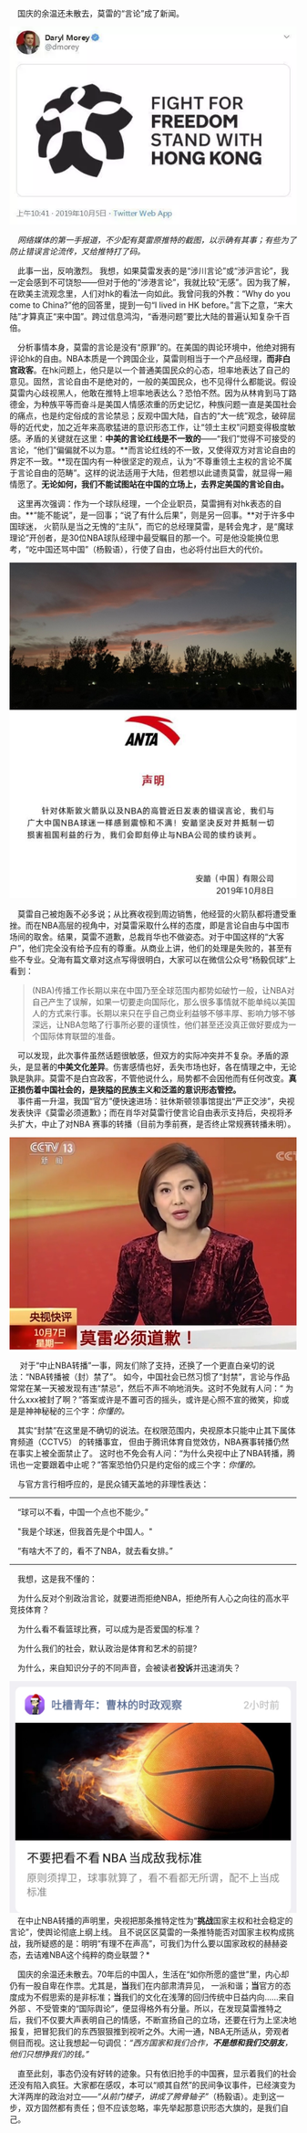 ﻿



&emsp;国庆的余温还未散去，莫雷的“言论”成了新闻。

  ![](/assets/images/1.jpg)


&emsp;*网络媒体的第一手报道，不少配有莫雷原推特的截图，以示确有其事；有些为了防止错误言论流传，又给推特打了码。*

&emsp;此事一出，反响激烈。
我想，如果莫雷发表的是“涉川言论”或“涉沪言论”，我一定会感到不可饶恕——但对于他的“涉港言论”，我就比较“无感”。因为我了解，在欧美主流观念里，人们对hk的看法一向如此。我曾问我的外教：“Why do you come to China?”他的回答里，提到一句“I lived in HK before。”言下之意，“来大陆”才算真正“来中国”。跨过信息鸿沟，“香港问题”要比大陆的普遍认知复杂千百倍。

&emsp;分析事情本身，莫雷的言论是没有“原罪”的。在美国的舆论环境中，他绝对拥有评论hk的自由。NBA本质是一个跨国企业，莫雷则相当于一个产品经理，**而非白宫政客**。在hk问题上，他只是以一个普通美国民众的心态，坦率地表达了自己的意见。固然，言论自由不是绝对的，一般的美国民众，也不见得什么都能说。假设莫雷内心歧视黑人，他敢在推特上坦率地表达么？恐怕不然。因为从林肯到马丁路德金，为种族平等而奋斗是美国人情感浓重的历史记忆，种族问题一直是美国社会的痛点，也是约定俗成的言论禁忌；反观中国大陆，自古的“大一统”观念，破碎屈辱的近代史，加之近年来高歌猛进的意识形态工作，让“领土主权”问题变得极度敏感。矛盾的关键就在这里：**中美的言论红线是不一致的**——“我们”觉得不可接受的言论，“他们”偏偏就不以为意。**而言论红线的不一致，又使得双方对言论自由的界定不一致。**现在国内有一种很坚定的观点，认为“不尊重领土主权的言论不属于言论自由的范畴”。这样的说法适用于大陆，但若想以此谴责莫雷，就显得一厢情愿了。**无论如何，我们不能试图站在中国的立场上，去界定美国的言论自由。**

&emsp;这里再次强调：作为一个球队经理，一个企业职员，莫雷拥有对hk表态的自由。**“能不能说”，是一回事；“说了有什么后果”，则是另一回事。**对于许多中国球迷， 火箭队是当之无愧的“主队”，而它的总经理莫雷，是转会鬼才，是“魔球理论”开创者，是30位NBA球队经理中最受瞩目的那一个。可是他没能换位思考，“吃中国还骂中国”（杨毅语），行使了自由，也必将付出巨大的代价。

  ![](/assets/images/2.jpg) ![](/assets/images/4.jpg)

&emsp;莫雷自己被炮轰不必多说；从比赛收视到周边销售，他经营的火箭队都将遭受重挫。而在NBA高层的视角中，对莫雷采取什么样的态度，即是言论自由与中国市场间的取舍。结果，莫雷不道歉，总裁肖华也不做姿态。对于中国这样的“大客户”，他们完全没有给予应有的尊重。从商业上讲，他们的处理是失败的，甚至有些不专业。殳海有篇文章对这点写得很明白，大家可以在微信公众号“杨毅侃球”上看到：

   > (NBA)传播工作长期以来在中国乃至全球范围内都势如破竹一般，让NBA对自己产生了误解，如果一切要走向国际化，那么很多事情就不能单纯以美国人的方式来行事。长期以来只在乎自己商业利益够不够丰厚、影响力够不够深远，让NBA忽略了行事所必要的谨慎性，他们甚至还没真正做好要成为一个国际体育联盟的准备。

&emsp;可以发现，此次事件虽然话题很敏感，但双方的实际冲突并不复杂。矛盾的源头，是显著的**中美文化差异**。伤害感情也好，丢失市场也好，各在情理之中，无论孰是孰非。莫雷不是白宫政客，不管他说什么，局势都不会因他而有任何改变。**真正损伤着中国社会的，是狭隘的民族主义和泛滥的意识形态管控。**  
&emsp;事件甫一升温，我国“官方”便快速进场：驻休斯顿领事馆提出“严正交涉”，央视发表快评《莫雷必须道歉》；而在肖华对莫雷行使言论自由表示支持后，央视将矛头扩大，中止了对NBA 赛事的转播（目前为季前赛，是否终止常规赛转播未明）。

  ![](/assets/images/5.jpg)

&emsp; 对于“中止NBA转播”一事，网友们除了支持，还换了一个更直白亲切的说法：“NBA转播被（封）禁了”。 如今，中国社会已然习惯了“封禁”，言论与作品常常在某一天被发现有违“禁忌”，然后不声不响地消失。这时不免就有人问：“ 为什么xxx被封了啊？”答案或许是不置可否的摇头，或许是心照不宣的微笑，抑或是是神神秘秘的三个字：*你懂的。*

&emsp;其实“封禁”在这里是不确切的说法。在权限范围内，央视原本只能中止其下属体育频道（CCTV5） 的转播事宜， 但由于腾讯体育自觉效仿，NBA赛事转播仍然在事实上被全面禁止了。 这时也不免会有人问：“为什么央视中止了NBA转播，腾讯也一定要跟着中止呢？”答案恐怕仍只是约定俗的成三个字：*你懂的。*

&emsp;与官方言行相呼应的，是民众铺天盖地的非理性表达：

---

&emsp;“球可以不看，中国一个点也不能少。”

&emsp;"我是个球迷，但我首先是个中国人。"

&emsp;“有啥大不了的，看不了NBA，就去看女排。”

---
&emsp;我想，这是我不懂的：

&emsp;为什么反对个别政治言论，就要进而拒绝NBA，拒绝所有人心之向往的高水平竞技体育？

&emsp;为什么看不看篮球比赛，可以成为是否爱国的标准？

&emsp;为什么我们的社会，默认政治是体育和艺术的前提?

&emsp;为什么，来自知识分子的不同声音，会被读者**投诉**并迅速消失？

   ![](/assets/images/7.jpg)  
&emsp;在中止NBA转播的声明里，央视把那条推特定性为“**挑战**国家主权和社会稳定的言论”，使舆论彻底上纲上线。 且不说区区莫雷的一条推特能否对国家主权构成挑战，我所疑惑的是：明明“有理不在声高”，可我们为什么要以国家政权的赫赫姿态，去诘难NBA这个纯粹的商业联盟？*

&emsp;国庆的余温还未散去。70年后的中国人，生活在“如你所愿的盛世”里，内心却仍有一股自卑在作祟。尤其是，**当**我们在内部肃清异见， 一派和谐；**当**官方的态度成为不假思索的是非标准；**当**我们的文化在浅薄的回归传统中日益内向……来自外部 、不受管束的“国际舆论”，便显得格外有分量。所以，在发现莫雷推特之后，我们不仅要大声表明自己的情感，不断宣扬自己的立场，还要在行为上坚决地报复，把冒犯我们的东西狠狠推到视听之外。大闹一通，NBA无所适从，旁观者侧目而视。这让我想起一句调侃：*“西方国家和我们合作，**不是想和我们交朋友**，他们只想挣我们的钱。”*




&emsp;直至此刻，事态仍没有好转的迹象。只有依旧抢手的中国赛，显示着我们的社会还没有陷入疯狂。大家都在感叹，本可以“顺其自然”的民间争议事件，已经演变为大洋两岸的政治对立——*“从前门楼子，讲成了胯骨轴子”*（杨毅语）。走到这一步，双方固然都有责任；但不应该忽略，率先举起那意识形态大旗的，是我们自己。
